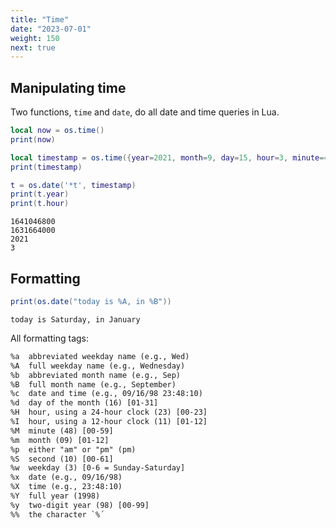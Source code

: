 ```yaml
---
title: "Time"
date: "2023-07-01"
weight: 150
next: true
---
```


## Manipulating time

Two functions, `time` and `date`, do all date and time queries in Lua.

```lua
local now = os.time()
print(now)

local timestamp = os.time({year=2021, month=9, day=15, hour=3, minute=4})
print(timestamp)

t = os.date('*t', timestamp)
print(t.year)
print(t.hour)
```

```console {.output}
1641046800
1631664000
2021
3
```

## Formatting

```lua
print(os.date("today is %A, in %B"))
```

```console {.output}
today is Saturday, in January
```

All formatting tags:

```txt
%a  abbreviated weekday name (e.g., Wed)
%A  full weekday name (e.g., Wednesday)
%b  abbreviated month name (e.g., Sep)
%B  full month name (e.g., September)
%c  date and time (e.g., 09/16/98 23:48:10)
%d  day of the month (16) [01-31]
%H  hour, using a 24-hour clock (23) [00-23]
%I  hour, using a 12-hour clock (11) [01-12]
%M  minute (48) [00-59]
%m  month (09) [01-12]
%p  either "am" or "pm" (pm)
%S  second (10) [00-61]
%w  weekday (3) [0-6 = Sunday-Saturday]
%x  date (e.g., 09/16/98)
%X  time (e.g., 23:48:10)
%Y  full year (1998)
%y  two-digit year (98) [00-99]
%%  the character `%´
```
